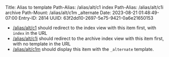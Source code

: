 Title: Alias to template
Path-Alias: /alias/alt/c1 index
Path-Alias: /alias/alt/c1i archive
Path-Mount: /alias/alt/c1m _alternate
Date: 2023-08-21 01:48:49-07:00
Entry-ID: 2814
UUID: 63f2dd10-2697-5e75-9421-0a6e21650153

* [/alias/alt/c1](/alias/alt/c1) should redirect to the index view with this item first, with `index` in the URL
* [/alias/alt/c1i](/alias/alt/c1i) should redirect to the archive index view with this item first, with no template in the URL
* [/alias/alt/c1m](/alias/alt/c1m) should display this item with the `_alternate` template.
